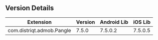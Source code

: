## Version Details

| Extension | Version | Android Lib | iOS Lib |
| --- | --- | --- | --- |
| com.distriqt.admob.Pangle | 7.5.0 | 7.5.0.2 | 7.5.0.5 |
